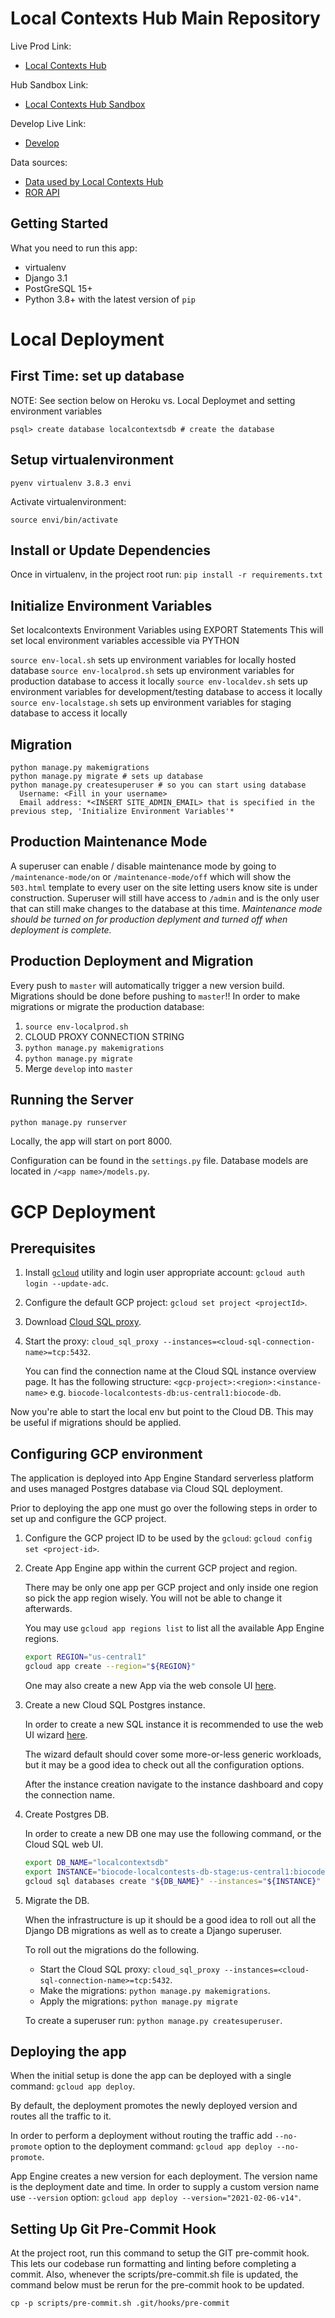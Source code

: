 # Local Contexts Hub Main Repository
Live Prod Link:
- [Local Contexts Hub](https://localcontextshub.org/)

Hub Sandbox Link:
- [Local Contexts Hub Sandbox](https://sandbox.localcontextshub.org/)

Develop Live Link:
- [Develop](https://local-contexts-hub-develop.uc.r.appspot.com/)

Data sources:
- [Data used by Local Contexts Hub](https://github.com/biocodellc/localcontexts_json)
- [ROR API](https://api.ror.org)

## Getting Started
What you need to run this app:
- virtualenv
- Django 3.1
- PostGreSQL 15+
- Python 3.8+ with the latest version of `pip`


# Local Deployment

## First Time:  set up database
NOTE: See section below on Heroku vs. Local Deploymet and setting environment variables
```
psql> create database localcontextsdb # create the database
```

## Setup virtualenvironment
```
pyenv virtualenv 3.8.3 envi
```

Activate virtualenvironment:
```
source envi/bin/activate
```

## Install or Update Dependencies
Once in virtualenv, in the project root run:
```pip install -r requirements.txt```

## Initialize Environment Variables
Set localcontexts Environment Variables using EXPORT Statements
This will set local environment variables accessible via PYTHON

```source env-local.sh``` sets up environment variables for locally hosted database
```source env-localprod.sh``` sets up environment variables for production database to access it locally
```source env-localdev.sh``` sets up environment variables for development/testing database to access it locally
```source env-localstage.sh``` sets up environment variables for staging database to access it locally

## Migration
```
python manage.py makemigrations
python manage.py migrate # sets up database
python manage.py createsuperuser # so you can start using database
  Username: <Fill in your username>
  Email address: *<INSERT SITE_ADMIN_EMAIL> that is specified in the previous step, 'Initialize Environment Variables'*
```

## Production Maintenance Mode
A superuser can enable / disable maintenance mode by going to `/maintenance-mode/on` or `/maintenance-mode/off` which will show the `503.html` template to every user 
on the site letting users know site is under construction. Superuser will still have access to `/admin` and is the only user that can still make changes to the database at this time. 
*Maintenance mode should be turned on for production deplyment and turned off when deployment is complete.*

## Production Deployment and Migration
Every push to `master` will automatically trigger a new version build. Migrations should be done before pushing to `master`!!
In order to make migrations or migrate the production database:
1. `source env-localprod.sh`
2. CLOUD PROXY CONNECTION STRING
3. `python manage.py makemigrations`
4. `python manage.py migrate`
5. Merge `develop` into `master`

## Running the Server
```python manage.py runserver```

Locally, the app will start on port 8000.

Configuration can be found in the `settings.py` file.
Database models are located in `/<app name>/models.py`.

# GCP Deployment

## Prerequisites

1. Install [`gcloud`][gcloud] utility and login user appropriate account: `gcloud auth login --update-adc`.

2. Configure the default GCP project: `gcloud set project <projectId>`.

3. Download [Cloud SQL proxy][csql-proxy].

4. Start the proxy: `cloud_sql_proxy --instances=<cloud-sql-connection-name>=tcp:5432`.

   You can find the connection name at the Cloud SQL instance overview page.
   It has the following structure: `<gcp-project>:<region>:<instance-name>` e.g. 
   `biocode-localcontests-db:us-central1:biocode-db`.

Now you're able to start the local env but point to the Cloud DB. This may be useful 
if migrations should be applied.

[gcloud]: https://cloud.google.com/sdk/docs/install
[csql-proxy]: https://cloud.google.com/sql/docs/postgres/quickstart-proxy-test#install-proxy

## Configuring GCP environment

The application is deployed into App Engine Standard serverless platform and uses managed
Postgres database via Cloud SQL deployment.

Prior to deploying the app one must go over the following steps in order to set up and 
configure the GCP project.

1. Configure the GCP project ID to be used by the `gcloud`: `gcloud config set <project-id>`.

2. Create App Engine app within the current GCP project and region.

   There may be only one app per GCP project and only inside one region so pick the app region 
   wisely. You will not be able to change it afterwards.
   
   You may use `gcloud app regions list` to list all the available App Engine regions.
   
   ```bash
   export REGION="us-central1"
   gcloud app create --region="${REGION}"
   ```
   
   One may also create a new App via the web console UI [here](https://console.cloud.google.com/appengine).

3. Create a new Cloud SQL Postgres instance.

   In order to create a new SQL instance it is recommended to use the web UI wizard 
   [here](https://console.cloud.google.com/sql/create-instance-postgres).
   
   The wizard default should cover some more-or-less generic workloads, but it may be a good
   idea to check out all the configuration options.
   
   After the instance creation navigate to the instance dashboard and copy the connection name.

4. Create Postgres DB.

   In order to create a new DB one may use the following command, or the Cloud SQL web UI.

   ```bash
   export DB_NAME="localcontextsdb"
   export INSTANCE="biocode-localcontests-db-stage:us-central1:biocode-db" # Change to real instance name
   gcloud sql databases create "${DB_NAME}" --instances="${INSTANCE}"
   ```
   
5. Migrate the DB.

   When the infrastructure is up it should be a good idea to roll out all the Django DB migrations
   as well as to create a Django superuser.
   
   To roll out the migrations do the following.

   * Start the Cloud SQL proxy: `cloud_sql_proxy --instances=<cloud-sql-connection-name>=tcp:5432`.
   * Make the migrations: `python manage.py makemigrations`.
   * Apply the migrations: `python manage.py migrate`

   To create a superuser run: `python manage.py createsuperuser`.

## Deploying the app

When the initial setup is done the app can be deployed with a single command: `gcloud app deploy`.

By default, the deployment promotes the newly deployed version and routes all the traffic to it.

In order to perform a deployment without routing the traffic add `--no-promote` option to the 
deployment command: `gcloud app deploy --no-promote`.

App Engine creates a new version for each deployment. The version name is the deployment date
and time. In order to supply a custom version name use `--version` option:
`gcloud app deploy --version="2021-02-06-v14"`.

## Setting Up Git Pre-Commit Hook
At the project root, run this command to setup the GIT pre-commit hook.
This lets our codebase run formatting and linting before completing a commit.
Also, whenever the  scripts/pre-commit.sh file is updated, the command below
must be rerun for the pre-commit hook to be updated.
```shell
cp -p scripts/pre-commit.sh .git/hooks/pre-commit
```
